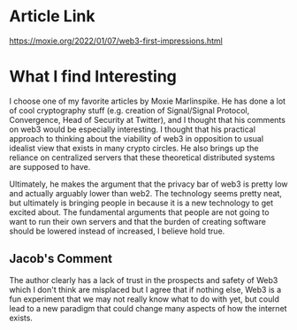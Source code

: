 # Article Link

https://moxie.org/2022/01/07/web3-first-impressions.html

# What I find Interesting

I choose one of my favorite articles by Moxie Marlinspike. He has done a lot of cool cryptography stuff (e.g. creation of Signal/Signal Protocol, Convergence, Head of Security at Twitter), and I thought that his comments on web3 would be especially interesting. I thought that his practical approach to thinking about the viability of web3 in opposition to usual idealist view that exists in many crypto circles. He also brings up the reliance on centralized servers that these theoretical distributed systems are supposed to have. 

Ultimately, he makes the argument that the privacy bar of web3 is pretty low and actually arguably lower than web2. The technology seems pretty neat, but ultimately is bringing people in because it is a new technology to get excited about. The fundamental arguments that people are not going to want to run their own servers and that the burden of creating software should be lowered instead of increased, I believe hold true.

## Jacob's Comment
The author clearly has a lack of trust in the prospects and safety of Web3 which I don't think are misplaced but I agree that if nothing else, Web3 is a fun experiment that we may not really know what to do with yet, but could lead to a new paradigm that could change many aspects of how the internet exists.